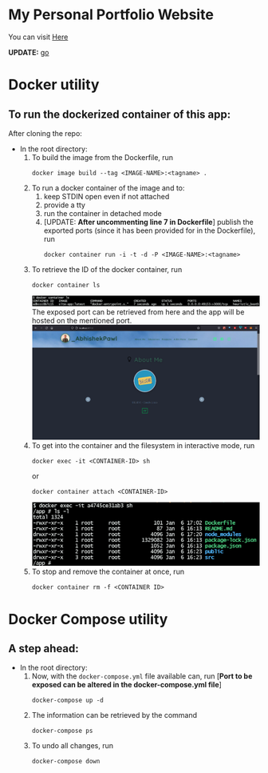 # My Personal Portfolio Website

You can visit [Here](https://abhishekpawl.vercel.app/)

**UPDATE:** [go](https://github.com/abhishekpawl/mysite#docker-compose-utility)

# Docker utility

## To run the dockerized container of this app:

After cloning the repo:

* In the root directory:
    1. To build the image from the Dockerfile, run
        ```
        docker image build --tag <IMAGE-NAME>:<tagname> .
        ```
    1. To run a docker container of the image and to:
        1. keep STDIN open even if not attached
        1. provide a tty
        1. run the container in detached mode
        1. [UPDATE: **After uncommenting line 7 in Dockerfile**] publish the exported ports (since it has been provided for in the Dockerfile), run
            ```
            docker container run -i -t -d -P <IMAGE-NAME>:<tagname>
            ```
    1. To retrieve the ID of the docker container, run
        ```
        docker container ls
        ```
        ![docker container ls](readmeAssets/portR.png)
        The exposed port can be retrieved from here and the app will be hosted on the mentioned port.
        ![site](readmeAssets/site.png)
    1. To get into the container and the filesystem in interactive mode, run
        ```
        docker exec -it <CONTAINER-ID> sh
        ```
        or
        ```
        docker container attach <CONTAINER-ID>
        ```
        ![docker exec --it 'CONTAINER-ID' sh](readmeAssets/exec.png)
    1. To stop and remove the container at once, run
        ```
        docker container rm -f <CONTAINER ID>
        ```

# Docker Compose utility

## A step ahead:
* In the root directory:
    1. Now, with the ```docker-compose.yml``` file available can, run
    [__Port to be exposed can be altered in the docker-compose.yml file__]
        ```
        docker-compose up -d
        ```
    1. The information can be retrieved by the command
        ```
        docker-compose ps
        ```
    1. To undo all changes, run
        ```
        docker-compose down
        ```